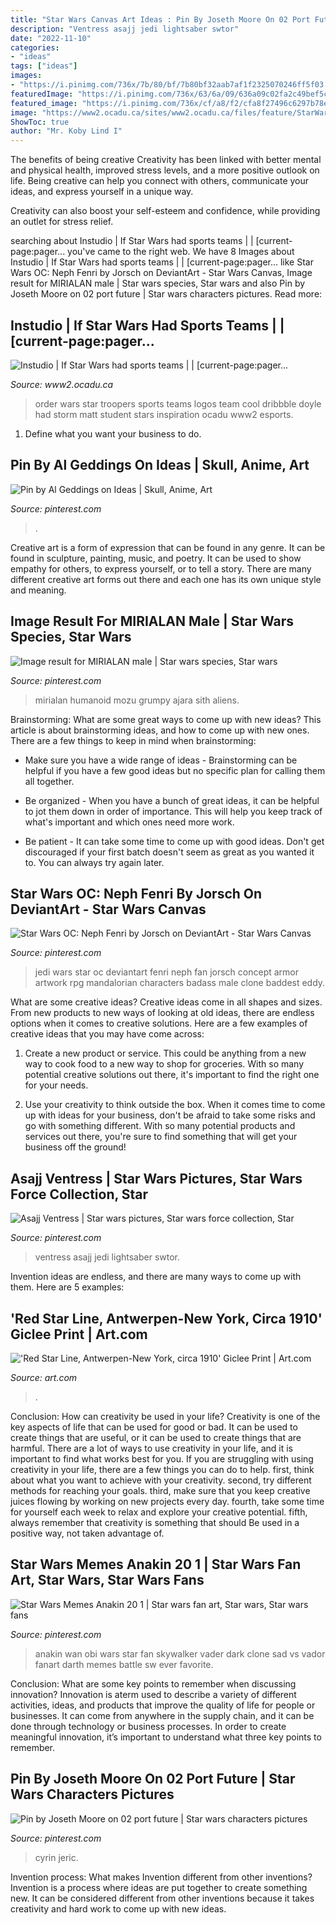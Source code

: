 ```yaml
---
title: "Star Wars Canvas Art Ideas : Pin By Joseth Moore On 02 Port Future"
description: "Ventress asajj jedi lightsaber swtor"
date: "2022-11-10"
categories:
- "ideas"
tags: ["ideas"]
images:
- "https://i.pinimg.com/736x/7b/80/bf/7b80bf32aab7af1f2325070246ff5f03.jpg"
featuredImage: "https://i.pinimg.com/736x/63/6a/09/636a09c02fa2c49bef5c80e9dd4a567e.jpg"
featured_image: "https://i.pinimg.com/736x/cf/a8/f2/cfa8f27496c6297b78ebd394ef7f5c92.jpg"
image: "https://www2.ocadu.ca/sites/www2.ocadu.ca/files/feature/StarWarslogo3.jpg"
ShowToc: true
author: "Mr. Koby Lind I"
---
```



The benefits of being creative
Creativity has been linked with better mental and physical health, improved stress levels, and a more positive outlook on life.
Being creative can help you connect with others, communicate your ideas, and express yourself in a unique way.

Creativity can also boost your self-esteem and confidence, while providing an outlet for stress relief.

	

		
searching about Instudio | If Star Wars had sports teams | | [current-page:pager... you've came to the right web. We have 8 Images about Instudio | If Star Wars had sports teams | | [current-page:pager... like Star Wars OC: Neph Fenri by Jorsch on DeviantArt - Star Wars Canvas, Image result for MIRIALAN male | Star wars species, Star wars and also Pin by Joseth Moore on 02 port future | Star wars characters pictures. Read more:
		
    
## Instudio | If Star Wars Had Sports Teams | | [current-page:pager...

<img loading=lazy src="https://www2.ocadu.ca/sites/www2.ocadu.ca/files/feature/StarWarslogo3.jpg" onerror="this.onerror=null;this.src='https://tse1.mm.bing.net/th?id=OIP.Sha-AtRwzO8k_z0XU3zazAHaFg&amp;pid=15.1';" alt="Instudio | If Star Wars had sports teams | | [current-page:pager...">

_Source: www2.ocadu.ca_

>order wars star troopers sports teams logos team cool dribbble doyle had storm matt student stars inspiration ocadu www2 esports. 

	

1. Define what you want your business to do.

    
## Pin By Al Geddings On Ideas | Skull, Anime, Art

<img loading=lazy src="https://i.pinimg.com/736x/63/6a/09/636a09c02fa2c49bef5c80e9dd4a567e.jpg" onerror="this.onerror=null;this.src='https://tse4.mm.bing.net/th?id=OIP.PZgFdnxnYKvUVb7GRYoJVQHaJ_&amp;pid=15.1';" alt="Pin by Al Geddings on Ideas | Skull, Anime, Art">

_Source: pinterest.com_

>. 

	

Creative art is a form of expression that can be found in any genre. It can be found in sculpture, painting, music, and poetry. It can be used to show empathy for others, to express yourself, or to tell a story. There are many different creative art forms out there and each one has its own unique style and meaning.

    
## Image Result For MIRIALAN Male | Star Wars Species, Star Wars

<img loading=lazy src="https://i.pinimg.com/736x/04/bd/16/04bd16de7d101b95cb95c67b37cbcb37.jpg" onerror="this.onerror=null;this.src='https://tse2.mm.bing.net/th?id=OIP.zt4nINBCCybHC90dNPRBcQAAAA&amp;pid=15.1';" alt="Image result for MIRIALAN male | Star wars species, Star wars">

_Source: pinterest.com_

>mirialan humanoid mozu grumpy ajara sith aliens. 

	

Brainstorming: What are some great ways to come up with new ideas?
This article is about brainstorming ideas, and how to come up with new ones. There are a few things to keep in mind when brainstorming: 
- Make sure you have a wide range of ideas - Brainstorming can be helpful if you have a few good ideas but no specific plan for calling them all together. 

- Be organized - When you have a bunch of great ideas, it can be helpful to jot them down in order of importance. This will help you keep track of what's important and which ones need more work. 

- Be patient - It can take some time to come up with good ideas. Don't get discouraged if your first batch doesn't seem as great as you wanted it to. You can always try again later.

    
## Star Wars OC: Neph Fenri By Jorsch On DeviantArt - Star Wars Canvas

<img loading=lazy src="https://i.pinimg.com/736x/a2/c0/da/a2c0daddf15003f3e5e488bbecaf1dd6.jpg" onerror="this.onerror=null;this.src='https://tse3.mm.bing.net/th?id=OIP.0GpvJYIKjN2eOZViWdmf-gHaKN&amp;pid=15.1';" alt="Star Wars OC: Neph Fenri by Jorsch on DeviantArt - Star Wars Canvas">

_Source: pinterest.com_

>jedi wars star oc deviantart fenri neph fan jorsch concept armor artwork rpg mandalorian characters badass male clone baddest eddy. 

	

What are some creative ideas?
Creative ideas come in all shapes and sizes. From new products to new ways of looking at old ideas, there are endless options when it comes to creative solutions. Here are a few examples of creative ideas that you may have come across: 
1. Create a new product or service. This could be anything from a new way to cook food to a new way to shop for groceries. With so many potential creative solutions out there, it's important to find the right one for your needs. 

2. Use your creativity to think outside the box. When it comes time to come up with ideas for your business, don't be afraid to take some risks and go with something different. With so many potential products and services out there, you're sure to find something that will get your business off the ground! 


    
## Asajj Ventress | Star Wars Pictures, Star Wars Force Collection, Star

<img loading=lazy src="https://i.pinimg.com/736x/cf/a8/f2/cfa8f27496c6297b78ebd394ef7f5c92.jpg" onerror="this.onerror=null;this.src='https://tse2.mm.bing.net/th?id=OIP.FKPEU-FS_rceN-MMfpmk5gHaJv&amp;pid=15.1';" alt="Asajj Ventress | Star wars pictures, Star wars force collection, Star">

_Source: pinterest.com_

>ventress asajj jedi lightsaber swtor. 

	

Invention ideas are endless, and there are many ways to come up with them. Here are 5 examples:

    
## &#039;Red Star Line, Antwerpen-New York, Circa 1910&#039; Giclee Print | Art.com

<img loading=lazy src="https://imgc.artprintimages.com/img/print/red-star-line-antwerpen-new-york-circa-1910_u-l-o7s980.jpg?h=550&amp;p=0&amp;w=550&amp;background=fbfbfb" onerror="this.onerror=null;this.src='https://tse3.mm.bing.net/th?id=OIP.oJmwRuUn-90RdFCpE9dusAAAAA&amp;pid=15.1';" alt="&#039;Red Star Line, Antwerpen-New York, circa 1910&#039; Giclee Print | Art.com">

_Source: art.com_

>. 

	

Conclusion: How can creativity be used in your life?
Creativity is one of the key aspects of life that can be used for good or bad. It can be used to create things that are useful, or it can be used to create things that are harmful. There are a lot of ways to use creativity in your life, and it is important to find what works best for you. If you are struggling with using creativity in your life, there are a few things you can do to help. first, think about what you want to achieve with your creativity. second, try different methods for reaching your goals. third, make sure that you keep creative juices flowing by working on new projects every day. fourth, take some time for yourself each week to relax and explore your creative potential. fifth, always remember that creativity is something that should Be used in a positive way, not taken advantage of.

    
## Star Wars Memes Anakin 20 1 | Star Wars Fan Art, Star Wars, Star Wars Fans

<img loading=lazy src="https://i.pinimg.com/736x/7b/80/bf/7b80bf32aab7af1f2325070246ff5f03.jpg" onerror="this.onerror=null;this.src='https://tse2.mm.bing.net/th?id=OIP.VmdLZ_rT6Ep8je2v2aPS3gHaVC&amp;pid=15.1';" alt="Star Wars Memes Anakin 20 1 | Star wars fan art, Star wars, Star wars fans">

_Source: pinterest.com_

>anakin wan obi wars star fan skywalker vader dark clone sad vs vador fanart darth memes battle sw ever favorite. 

	

Conclusion: What are some key points to remember when discussing innovation?
Innovation is aterm used to describe a variety of different activities, ideas, and products that improve the quality of life for people or businesses. It can come from anywhere in the supply chain, and it can be done through technology or business processes. In order to create meaningful innovation, it’s important to understand what three key points to remember.

    
## Pin By Joseth Moore On 02 Port Future | Star Wars Characters Pictures

<img loading=lazy src="https://i.pinimg.com/736x/94/ce/81/94ce81e7611403928e48edc13e61c2f0--kraken-jedi.jpg" onerror="this.onerror=null;this.src='https://tse4.mm.bing.net/th?id=OIP.MLI-_WmmP5gQLylgviFlnwHaMm&amp;pid=15.1';" alt="Pin by Joseth Moore on 02 port future | Star wars characters pictures">

_Source: pinterest.com_

>cyrin jeric. 

	

Invention process: What makes Invention different from other inventions?
Invention is a process where ideas are put together to create something new. It can be considered different from other inventions because it takes creativity and hard work to come up with new ideas.

